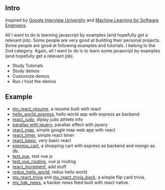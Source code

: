 ## Intro

Inspired by [Google Interview University](https://github.com/jwasham/google-interview-university) and [Machine Learning for Software Engineers](https://github.com/ZuzooVn/machine-learning-for-software-engineers#why-use-it). 

All I want to do is learning javascript by examples (and hopefully get a relevant job). Some people are very good at building their personal projects. Some people are good at following examples and tutorials. I belong to the 2nd category. Again, all I want to do is to learn some javascript by examples (and hopefully get a relevant job).

* Study Tutorials
* Study demos
* Customize demos
* Run / host the demos

## Example

* [my_react_resume](http://resume.shopshop.space), a resume built with react
* [hello_world_express](https://github.com/kenpeter/hello_world_express), hello world app with express as backend
* [react_judo](https://github.com/kenpeter/react_judo), diplay judo athlete info
* [parallax with jquery](https://github.com/kenpeter/parallax), parallax effect with jquery
* [react_map](https://github.com/kenpeter/react_map), simple google map web app with react
* [react_timer](https://github.com/kenpeter/react_timer), simple react timer
* [react_basic](https://github.com/kenpeter/react_basic), very basic react
* [express_cart](https://github.com/kenpeter/express_cart), a shopping cart with express as backend and mongo as db.
* [test_vue](https://github.com/kenpeter/test_vue), test vue js
* [test_vue_routing](https://github.com/kenpeter/test_vue_routing), vue js routing
* [react_increment](https://github.com/kenpeter/react_increment), add stuff
* [redux_hello_world](https://github.com/kenpeter/redux_hello_world), redux hello world
* [my_react_trivia](https://github.com/kenpeter/my_react_trivia) and [my_react_trivia_back](https://github.com/kenpeter/my_react_trivia_back), a simple flip card trivia.
* [my_hak_news](https://github.com/kenpeter/my_hak_news), a hacker news feed built with react native.
